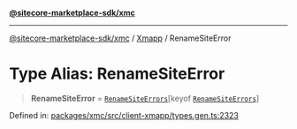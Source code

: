 [**@sitecore-marketplace-sdk/xmc**](../../../../README.md)

***

[@sitecore-marketplace-sdk/xmc](../../../../README.md) / [Xmapp](../README.md) / RenameSiteError

# Type Alias: RenameSiteError

> **RenameSiteError** = [`RenameSiteErrors`](RenameSiteErrors.md)\[keyof [`RenameSiteErrors`](RenameSiteErrors.md)\]

Defined in: [packages/xmc/src/client-xmapp/types.gen.ts:2323](https://github.com/Sitecore/marketplace-sdk/blob/e3ec55ede335ad59ac5875d32f0d68c50e7bc899/packages/xmc/src/client-xmapp/types.gen.ts#L2323)
